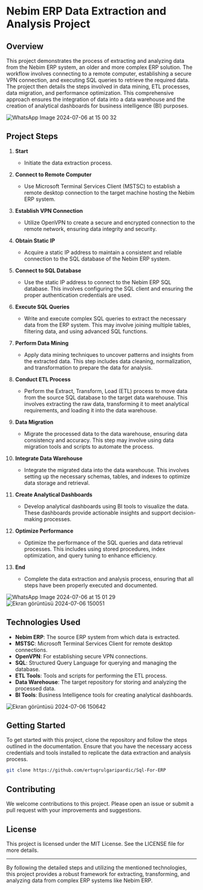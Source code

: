 # Nebim ERP Data Extraction and Analysis Project

## Overview

This project demonstrates the process of extracting and analyzing data from the Nebim ERP system, an older and more complex ERP solution. The workflow involves connecting to a remote computer, establishing a secure VPN connection, and executing SQL queries to retrieve the required data. The project then details the steps involved in data mining, ETL processes, data migration, and performance optimization. This comprehensive approach ensures the integration of data into a data warehouse and the creation of analytical dashboards for business intelligence (BI) purposes.

![WhatsApp Image 2024-07-06 at 15 00 32](https://github.com/ertugrulgaripardic/Sql-For-ERP/assets/118535200/bb5bfa51-6cdd-4def-bb76-9916619199da)

## Project Steps
1. **Start**
    - Initiate the data extraction process.

2. **Connect to Remote Computer**
    - Use Microsoft Terminal Services Client (MSTSC) to establish a remote desktop connection to the target machine hosting the Nebim ERP system.

3. **Establish VPN Connection**
    - Utilize OpenVPN to create a secure and encrypted connection to the remote network, ensuring data integrity and security.

4. **Obtain Static IP**
    - Acquire a static IP address to maintain a consistent and reliable connection to the SQL database of the Nebim ERP system.

5. **Connect to SQL Database**
    - Use the static IP address to connect to the Nebim ERP SQL database. This involves configuring the SQL client and ensuring the proper authentication credentials are used.

6. **Execute SQL Queries**
    - Write and execute complex SQL queries to extract the necessary data from the ERP system. This may involve joining multiple tables, filtering data, and using advanced SQL functions.

7. **Perform Data Mining**
    - Apply data mining techniques to uncover patterns and insights from the extracted data. This step includes data cleaning, normalization, and transformation to prepare the data for analysis.

8. **Conduct ETL Process**
    - Perform the Extract, Transform, Load (ETL) process to move data from the source SQL database to the target data warehouse. This involves extracting the raw data, transforming it to meet analytical requirements, and loading it into the data warehouse.

9. **Data Migration**
    - Migrate the processed data to the data warehouse, ensuring data consistency and accuracy. This step may involve using data migration tools and scripts to automate the process.

10. **Integrate Data Warehouse**
    - Integrate the migrated data into the data warehouse. This involves setting up the necessary schemas, tables, and indexes to optimize data storage and retrieval.

11. **Create Analytical Dashboards**
    - Develop analytical dashboards using BI tools to visualize the data. These dashboards provide actionable insights and support decision-making processes.

12. **Optimize Performance**
    - Optimize the performance of the SQL queries and data retrieval processes. This includes using stored procedures, index optimization, and query tuning to enhance efficiency.

13. **End**
    - Complete the data extraction and analysis process, ensuring that all steps have been properly executed and documented.

![WhatsApp Image 2024-07-06 at 15 01 29](https://github.com/ertugrulgaripardic/Sql-For-ERP/assets/118535200/55679d47-ccbb-4781-9b41-6b1b58fe23a6)
![Ekran görüntüsü 2024-07-06 150051](https://github.com/ertugrulgaripardic/Sql-For-ERP/assets/118535200/7641d2e9-df75-4f0f-bd26-fac6d20dd4ef)


## Technologies Used

- **Nebim ERP**: The source ERP system from which data is extracted.
- **MSTSC**: Microsoft Terminal Services Client for remote desktop connections.
- **OpenVPN**: For establishing secure VPN connections.
- **SQL**: Structured Query Language for querying and managing the database.
- **ETL Tools**: Tools and scripts for performing the ETL process.
- **Data Warehouse**: The target repository for storing and analyzing the processed data.
- **BI Tools**: Business Intelligence tools for creating analytical dashboards.


![Ekran görüntüsü 2024-07-06 150642](https://github.com/ertugrulgaripardic/Sql-For-ERP/assets/118535200/057d6c3b-6721-4028-b272-811411781a5b)

## Getting Started

To get started with this project, clone the repository and follow the steps outlined in the documentation. Ensure that you have the necessary access credentials and tools installed to replicate the data extraction and analysis process.

```bash
git clone https://github.com/ertugrulgaripardic/Sql-For-ERP
```

## Contributing

We welcome contributions to this project. Please open an issue or submit a pull request with your improvements and suggestions.

## License

This project is licensed under the MIT License. See the LICENSE file for more details.

---

By following the detailed steps and utilizing the mentioned technologies, this project provides a robust framework for extracting, transforming, and analyzing data from complex ERP systems like Nebim ERP.
